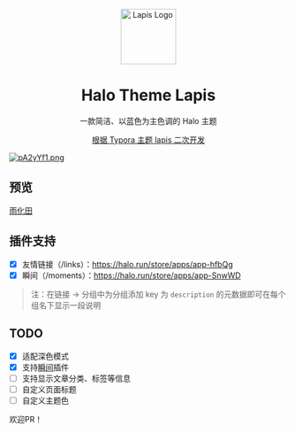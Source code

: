 <p align="center">
  <img alt="Lapis Logo" src="https://s21.ax1x.com/2024/11/07/pAyM9ot.png" width="100">
</p>

<h1 align="center">Halo Theme Lapis</h1>

<p align="center">一款简洁、以蓝色为主色调的 Halo 主题</p>

<p align="center"><a target="_blank" href="https://github.com/YiNNx/typora-theme-lapis">根据 Typora 主题 lapis 二次开发</a></p>

[![pA2yYf1.png](https://s21.ax1x.com/2024/11/16/pA2yYf1.png)](https://imgse.com/i/pA2yYf1)

## 预览

[雨化田](https://blog.azite.cn/)

## 插件支持

- [X] 友情链接（/links）：https://halo.run/store/apps/app-hfbQg
- [X] 瞬间（/moments）：https://halo.run/store/apps/app-SnwWD

> 注：在链接 -> 分组中为分组添加 key 为 `description` 的元数据即可在每个组名下显示一段说明

## TODO

- [X] 适配深色模式
- [X] 支持[瞬间](https://halo.run/store/apps/app-SnwWD)插件
- [ ] 支持显示文章分类、标签等信息
- [ ] 自定义页面标题
- [ ] 自定义主题色

欢迎PR！

